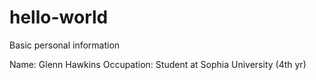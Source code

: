 # hello-world
Basic personal information

Name: Glenn Hawkins
Occupation: Student at Sophia University (4th yr)
